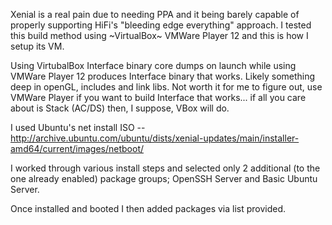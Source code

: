 Xenial is a real pain due to needing PPA and it being barely capable of properly supporting HiFi's "bleeding edge everything" approach.  I tested this build method using ~VirtualBox~ VMWare Player 12 and this is how I setup its VM.

Using VirtubalBox Interface binary core dumps on launch while using VMWare Player 12 produces Interface binary that works.  Likely something deep in openGL, includes and link libs.  Not worth it for me to figure out, use VMWare Player if you want to build Interface that works... if all you care about is Stack (AC/DS) then, I suppose, VBox will do.

I used Ubuntu's net install ISO -- http://archive.ubuntu.com/ubuntu/dists/xenial-updates/main/installer-amd64/current/images/netboot/

I worked through various install steps and selected only 2 additional (to the one already enabled) package groups; OpenSSH Server and Basic Ubuntu Server.

Once installed and booted I then added packages via list provided.

